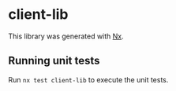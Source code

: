 # client-lib

This library was generated with [Nx](https://nx.dev).

## Running unit tests

Run `nx test client-lib` to execute the unit tests.

